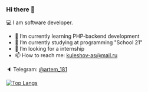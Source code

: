 ### Hi there 👋
💻 I am software developer.

- 🌱 I’m currently learning PHP-backend development
- 🔭 I’m currently studying at programming "School 21"
- 💼 I’m looking for a internship
- 📫 How to reach me: kuleshov-as@mail.ru

🔈 Telegram: [@artem_181](https://t.me/artem_181)


[![Top Langs](https://github-readme-stats.vercel.app/api/top-langs/?username=levifeyd)](https://github.com/anuraghazra/github-readme-stats)



<!--
**levifeyd/levifeyd** is a ✨ _special_ ✨ repository because its `README.md` (this file) appears on your GitHub profile.

Here are some ideas to get you started:

- 🔭 I’m currently working on ...
- 🌱 I’m currently learning ...
- 👯 I’m looking to collaborate on ...
- 🤔 I’m looking for help with ...
- 💬 Ask me about ...
- 📫 How to reach me: ...
- 😄 Pronouns: ...
- ⚡ Fun fact: ...
-->
